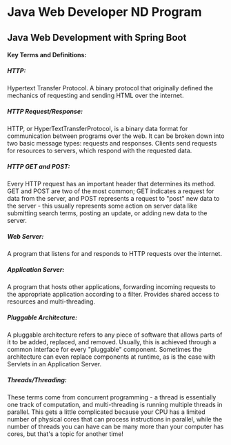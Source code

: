 <h1>Java Web Developer ND Program</h1>
<h2>Java Web Development with Spring Boot</h2>

<h4>Key Terms and Definitions:</h4>

<h5>HTTP:</h5>
Hypertext Transfer Protocol. A binary protocol that originally defined the mechanics of requesting and sending HTML over the internet.

<h5>HTTP Request/Response:</h5>
HTTP, or HyperTextTransferProtocol, is a binary data format for communication between programs over the web.
It can be broken down into two basic message types: requests and responses. Clients send requests for resources to servers, which respond with the requested data.

<h5>HTTP GET and POST:</h5>
Every HTTP request has an important header that determines its method. GET and POST are two of the most common; GET indicates a request for data from the server, 
and POST represents a request to "post" new data to the server - this usually represents some action on server data like submitting search terms, posting an update, or adding new data to the server.

<h5>Web Server:</h5>
A program that listens for and responds to HTTP requests over the internet.

<h5>Application Server:</h5>
A program that hosts other applications, forwarding incoming requests to the appropriate application according to a filter. Provides shared access to resources and multi-threading.

<h5>Pluggable Architecture:</h5>
A pluggable architecture refers to any piece of software that allows parts of it to be added, replaced, and removed. Usually, this is achieved through a common interface for every "pluggable" component. 
Sometimes the architecture can even replace components at runtime, as is the case with Servlets in an Application Server.

<h5>Threads/Threading:</h5>
These terms come from concurrent programming - a thread is essentially one track of computation, and multi-threading is running multiple threads in parallel. This gets a little complicated because your CPU has a limited number of physical cores that can process instructions in parallel, while the number of threads you can have can be many more than your computer has cores, but that's a topic for another time!